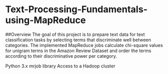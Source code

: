# Text-Processing-Fundamentals-using-MapReduce
##Overview
The goal of this project is to prepare text data for text classification tasks by selecting terms that discriminate well between categories. The implemented MapReduce jobs calculate chi-square values for unigram terms in the Amazon Review Dataset and order the terms according to their discriminative power per category.


Python 3.x
mrjob library
Access to a Hadoop cluster
